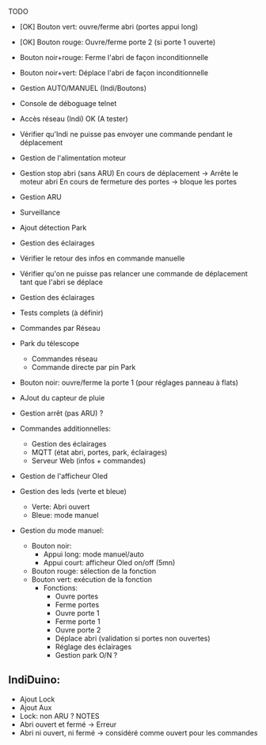 TODO
- [OK] Bouton vert: ouvre/ferme abri (portes appui long)
- [OK] Bouton rouge: Ouvre/ferme porte 2 (si porte 1 ouverte)
- Bouton noir+rouge: Ferme l'abri de façon inconditionnelle
- Bouton noir+vert: Déplace l'abri de façon inconditionnelle  
- Gestion AUTO/MANUEL (Indi/Boutons)                                                           

- Console de déboguage telnet
- Accès réseau (Indi)
OK (A tester)
- Vérifier qu'Indi ne puisse pas envoyer une commande pendant le déplacement
- Gestion de l'alimentation moteur
- Gestion stop abri (sans ARU)
    En cours de déplacement -> Arrête le moteur abri
    En cours de fermeture des portes -> bloque les portes
- Gestion ARU
- Surveillance
- Ajout détection Park
- Gestion des éclairages

- Vérifier le retour des infos en commande manuelle
- Vérifier qu'on ne puisse pas relancer une commande de déplacement tant que l'abri se déplace
- Gestion des éclairages
- Tests complets (à définir)
- Commandes par Réseau
- Park du télescope
  - Commandes réseau
  - Commande directe par pin Park
- Bouton noir: ouvre/ferme la porte 1 (pour réglages panneau à flats)
- AJout du capteur de pluie
- Gestion arrêt (pas ARU) ?
- Commandes additionnelles:
  - Gestion des éclairages
  - MQTT (état abri, portes, park, éclairages)
  - Serveur Web (infos + commandes)
- Gestion de l'afficheur Oled
- Gestion des leds (verte et bleue)
  - Verte: Abri ouvert
  - Bleue: mode manuel

- Gestion du mode manuel:
  - Bouton noir: 
      - Appui long: mode manuel/auto
      - Appui court: afficheur Oled on/off (5mn)
  - Bouton rouge: sélection de la fonction
  - Bouton vert: exécution de la fonction
    - Fonctions:
        - Ouvre portes
        - Ferme portes
        - Ouvre porte 1
        - Ferme porte 1
        - Ouvre porte 2
        - Déplace abri (validation si portes non ouvertes)
        - Réglage des éclairages
        - Gestion park O/N ?

IndiDuino:
----------
- Ajout Lock
- Ajout Aux
- Lock: non ARU ?
NOTES
- Abri ouvert et fermé -> Erreur
- Abri ni ouvert, ni fermé -> considéré comme ouvert pour les commandes

